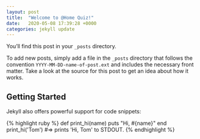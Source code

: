 ```yaml
---
layout: post
title:  "Welcome to @Home Quiz!"
date:   2020-05-08 17:39:28 +0000
categories: jekyll update
---
```

You’ll find this post in your `_posts` directory. 

To add new posts, simply add a file in the `_posts` directory that follows the convention `YYYY-MM-DD-name-of-post.ext` and includes the necessary front matter. Take a look at the source for this post to get an idea about how it works.

## Getting Started

Jekyll also offers powerful support for code snippets:

{% highlight ruby %}
def print_hi(name)
  puts "Hi, #{name}"
end
print_hi('Tom')
#=> prints 'Hi, Tom' to STDOUT.
{% endhighlight %}

